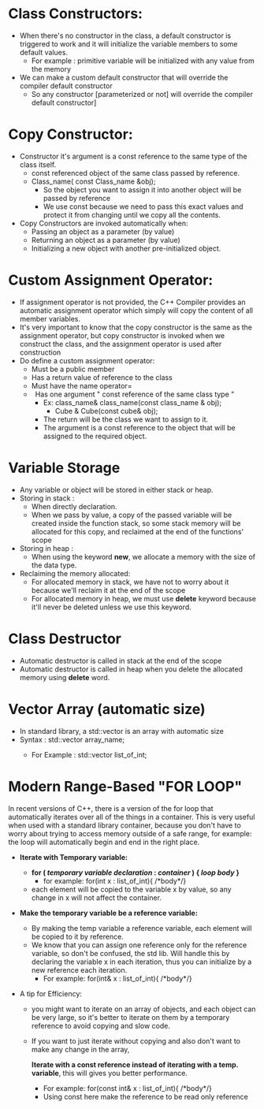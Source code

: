 ﻿# **Class Constructors:**
- When there's no constructor in the class, a default constructor is triggered to work and it will initialize the variable members to some default values.
  - For example : primitive variable will be initialized with any value from the memory
- We can make a custom default constructor that will override the compiler default constructor
  - So any constructor [parameterized or  not] will override the compiler default constructor]
# **Copy Constructor:**
- Constructor it's argument is a const reference to the same type of the class itself.
  - const referenced object of the same class passed by reference.
  - Class\_name( const Class\_name &obj);
    - So the object you want to assign it into another object will be passed by reference 
    - We use const because we need to pass this exact values and protect it from changing until we copy all the contents.
- Copy Constructors are invoked automatically when:
  - Passing an object as a parameter (by value)
  - Returning an object as a parameter (by value)
  - Initializing a new object with another pre-initialized object.
# **Custom Assignment Operator:**
- If assignment operator is not provided, the C++ Compiler provides an automatic assignment operator which simply will copy the content of all member variables. 
- It's very important to know that the copy constructor is the same as the assignment operator, but copy constructor is invoked when we construct the class, and the assignment operator is used after construction
- Do define a custom assignment operator:
  - Must be a public member
  - Has a return value of reference to the class
  - Must have the name operator=
  - ` `Has one argument " const reference of the same class type "
    - Ex: class\_name& class\_name(const class\_name & obj);
      - Cube & Cube(const cube& obj);
    - The return will be the class we want to assign to it.
    - The argument is a const reference to the object that will be assigned to the required object.
# **Variable Storage**
- Any variable or object will be stored in either stack or heap.
- Storing in stack :
  - When directly declaration.
  - When we pass by value, a copy of the passed variable will be created inside the function stack, so some stack memory will be allocated for this copy, and reclaimed at the end of the functions' scope
- Storing in heap :
  - When using the keyword **new**, we allocate a memory with the size of the data type.
- Reclaiming the memory allocated:
  - For allocated memory in stack, we have not to worry about it because we'll reclaim it at the end of the scope
  - For allocated memory in heap, we must use **delete** keyword because it'll never be deleted unless we use this keyword.  
# **Class Destructor**
- Automatic destructor is called in stack at the end of the scope
- Automatic destructor is called in heap when you delete the allocated memory using **delete** word.
# **Vector Array (automatic size)**
- In standard library, a std::vector is an array with automatic size
- Syntax : std::vector<type> array\_name;
  - For Example : std::vector<int> list\_of\_int;
# **Modern Range-Based "FOR LOOP"**
In recent versions of C++, there is a version of the for loop that automatically iterates over all of the things in a container. This is very useful when used with a standard library container, because you don't have to worry about trying to access memory outside of a safe range, for example: the loop will automatically begin and end in the right place.

- **Iterate with Temporary variable:**
  - **for ( *temporary variable declaration* : *container* ) { *loop body* }**
    - for example: for(int x : list\_of\_int){ /\*body\*/}
  - each element will be copied to the variable x by value, so any change in x will not affect the container.
- **Make the temporary variable be a reference variable:**
  - By making the temp variable a reference variable, each element will be copied to it by reference.
  - We know that you can assign one reference only for the reference variable, so don't be confused, the std lib. Will handle this by declaring the variable x in each iteration, thus you can initialize by a new reference each iteration.
    - For example:  for(int& x : list\_of\_int){ /\*body\*/}

- A tip for Efficiency:
  - you might want to iterate on an array of objects, and each object can be very large, so it's better to iterate on them by a temporary reference to avoid copying and slow code.
  - If you want to just iterate without copying and also don't want to make any change in the array,

    **Iterate with a const reference instead of iterating with a temp. variable**, this will gives you better performance.

    - For example:  for(const int& x : list\_of\_int){ /\*body\*/}
    - Using const here make the reference to be read only reference
